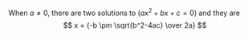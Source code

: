 When $a \ne 0$, there are two solutions to $(ax^2 + bx + c = 0)$ and they are 
 $$ x = {-b \pm \sqrt{b^2-4ac} \over 2a} $$
